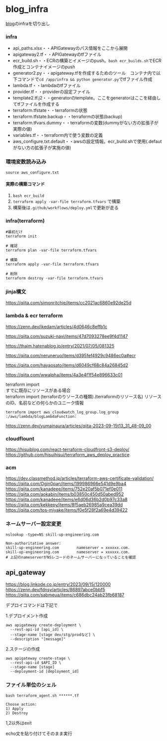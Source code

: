 # blog_infra

[blog](https://github.com/umanari145/blog)のinfraを切り出し

### infra
- api_paths.xlsx・・APIGatewayのパス情報をここから展開
- apigateway2.tf・・APIGatewayのtfファイル
- ecr_build.sh・・ECRの構築とイメージのpush。`bash ecr_builds.sh`でECR作成とコンテナイメージのpush
- generator2.py・・apigateway.tfを作成するためのツール　コンテナ内で以下コマンドで`cd /app/infra && python generator.py`でtfファイル作成
- lambda.tf・・lambdaのtfファイル
- provider.tf・・providerの設定ファイル
- template2.tf.j2・・generatorのtemplate。ここをgeneratorはここを経由してtfファイルを作成する
- terraform.tfstate・・terraformの状態 
- terraform.tfstate.backup・・terraformの状態(backup)
- terraform.tfvars.dummy・・terraformの変数(dummyがない方の拡張子が実際の値)
- variables.tf・・terraform内で使う変数の定義
- aws_configure.txt.default・・awsの設定情報。ecr_build.shで使用(.defautがない方の拡張子が実施の値)

### 環境変数読み込み
```
source aws_configure.txt
```

#### 実際の構築コマンド

1. `bash ecr_build`
2. `terraform apply -var-file terraform.tfvars` で構築
3. 構築後は`.github/workflows/deploy.yml`で更新が走る

### infra(terraform)

```
#最初だけ
terraform init

# 確認
terraform plan -var-file terraform.tfvars

# 構築
terraform apply -var-file terraform.tfvars

# 削除
terraform destroy -var-file terraform.tfvars
```

### jinja構文
https://qiita.com/simonritchie/items/cc2021ac6860e92de25d

### lambda & ecr terraform
 
https://zenn.dev/ikedam/articles/4d0646c8effb1c

https://qiita.com/suzuki-navi/items/47d7093278ee9f4d1147

https://thaim.hatenablog.jp/entry/2021/07/05/081325

https://qiita.com/neruneruo/items/d395fef4929c9486ec0a#ecr

https://qiita.com/hayaosato/items/d6049cf68c84a26845d2

https://qiita.com/wwalpha/items/4a3e4f1f54e896633c01



terraform import<br>
すでに既存にリソースがある場合<br>
terraform import (terraforのりソースの種類).(terraformのリソース名) リソースのID、名前などの何らかのユニーク情報
```
terraform import aws_cloudwatch_log_group.log_group :/aws/lambda/blogLambdaFunction:
```
https://zenn.dev/yumainaura/articles/qiita-2023-09-15t13_31_48-09_00

### cloudflount
https://hisuiblog.com/react-terraform-cloudfront-s3-deploy/<br>
https://github.com/hisuihisui/terraform_aws_deploy_practice

### acm
https://dev.classmethod.jp/articles/terraform-aws-certificate-validation/<br>
https://qiita.com/Ogin0pan/items/199986966e541d9e9ba4<br>
https://qiita.com/kanadeee/items/752e20af5b071ef0e011<br>
https://qiita.com/aokabin/items/b03850c450d50abed952<br>
https://qiita.com/kanadeee/items/e6d06d36b2d0b97c33a8<br>
https://qiita.com/kekkepy/items/8f5aeb26985a9cea39dd<br>
https://qiita.com/tos-miyake/items/f0e5f28f2a69e4d39422

### ネームサーバー設定変更
```
nslookup -type=NS skill-up-engineering.com

Non-authoritative answer:
skill-up-engineering.com        nameserver = xxxxxx.com.
skill-up-engineering.com        nameserver = xxxxxx.com.
# 上記のnameserverがNSレコードのネームサーバーになっていることを確認
```

## api_gateway

https://blog.linkode.co.jp/entry/2023/09/15/120000<br>
https://zenn.dev/fdnsy/articles/86897abce0bbf5<br>
https://qiita.com/sabmeua/items/c686dbc24ab23fb68187

デプロイコマンドは下記で

1.デプロイメント作成
```
aws apigateway create-deployment \
  --rest-api-id [api_id] \
  --stage-name [stage dev/stg/prodなど] \
  --description "[message]"
```

2.ステージの作成
```
aws apigateway create-stage \
  --rest-api-id $API_ID \
  --stage-name [stage] 
  --deployment-id [deployment_id]
```

### ファイル単位のシェル
`bash terraform_agent.sh ******.tf`

```
Choose action:
1) Apply
2) Destroy
```
1,2以外はexit

echo文を貼り付けてそのまま実行